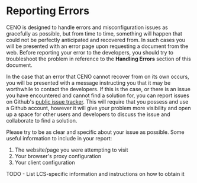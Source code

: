 # Reporting Errors

CENO is designed to handle errors and misconfiguration issues as gracefully as possible, but from time to time,
something will happen that could not be perfectly anticipated and recovered from.  In such cases you will be presented
with an error page upon requesting a document from the web.  Before reporting your error to the developers, you should
try to troubleshoot the problem in reference to the **Handling Errors** section of this document.

In the case that an error that CENO cannot recover from on its own occurs, you will be presented with a message
instructing you that it may be worthwhile to contact the developers.  If this is the case, or there is an issue you have
encountered and cannot find a solution for, you can report issues on Github's [public issue tracker](https://github.com/equalitie/ceno/issues). This will require
that you possess and use a Github account, however it will give your problem more visibility and open up a space for
other users and developers to discuss the issue and collaborate to find a solution.

Please try to be as clear and specific about your issue as possible.
Some useful information to include in your report:

1. The website/page you were attempting to visit
2. Your browser's proxy configuration
3. Your client configuration

TODO - List LCS-specific information and instructions on how to obtain it
